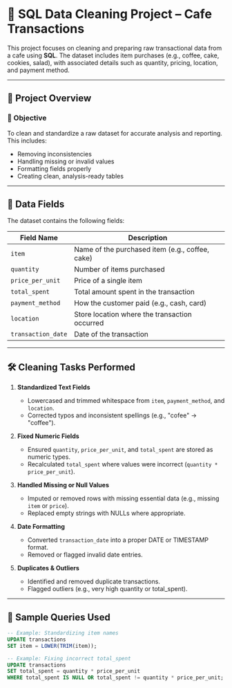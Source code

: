 # 🧹 SQL Data Cleaning Project – Cafe Transactions

This project focuses on cleaning and preparing raw transactional data from a cafe using **SQL**. The dataset includes item purchases (e.g., coffee, cake, cookies, salad), with associated details such as quantity, pricing, location, and payment method.

---

## 📂 Project Overview

### 📌 Objective
To clean and standardize a raw dataset for accurate analysis and reporting. This includes:
- Removing inconsistencies
- Handling missing or invalid values
- Formatting fields properly
- Creating clean, analysis-ready tables

---

## 🧾 Data Fields

The dataset contains the following fields:

| Field Name        | Description                                      |
|-------------------|--------------------------------------------------|
| `item`            | Name of the purchased item (e.g., coffee, cake)  |
| `quantity`        | Number of items purchased                        |
| `price_per_unit`  | Price of a single item                           |
| `total_spent`     | Total amount spent in the transaction            |
| `payment_method`  | How the customer paid (e.g., cash, card)         |
| `location`        | Store location where the transaction occurred    |
| `transaction_date`| Date of the transaction                          |

---

## 🛠️ Cleaning Tasks Performed

1. **Standardized Text Fields**
   - Lowercased and trimmed whitespace from `item`, `payment_method`, and `location`.
   - Corrected typos and inconsistent spellings (e.g., "cofee" → "coffee").

2. **Fixed Numeric Fields**
   - Ensured `quantity`, `price_per_unit`, and `total_spent` are stored as numeric types.
   - Recalculated `total_spent` where values were incorrect (`quantity * price_per_unit`).

3. **Handled Missing or Null Values**
   - Imputed or removed rows with missing essential data (e.g., missing `item` or `price`).
   - Replaced empty strings with NULLs where appropriate.

4. **Date Formatting**
   - Converted `transaction_date` into a proper DATE or TIMESTAMP format.
   - Removed or flagged invalid date entries.

5. **Duplicates & Outliers**
   - Identified and removed duplicate transactions.
   - Flagged outliers (e.g., very high quantity or total_spent).

---

## 🧪 Sample Queries Used

```sql
-- Example: Standardizing item names
UPDATE transactions
SET item = LOWER(TRIM(item));

-- Example: Fixing incorrect total_spent
UPDATE transactions
SET total_spent = quantity * price_per_unit
WHERE total_spent IS NULL OR total_spent != quantity * price_per_unit;
